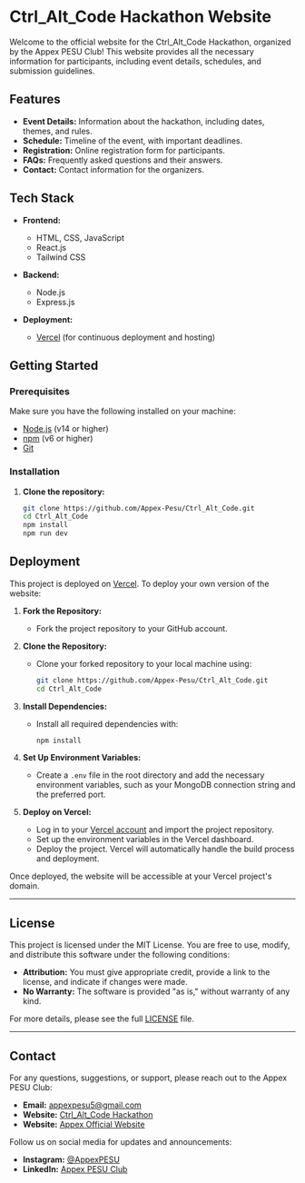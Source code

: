 # Ctrl_Alt_Code Hackathon Website

Welcome to the official website for the Ctrl_Alt_Code Hackathon, organized by the Appex PESU Club! This website provides all the necessary information for participants, including event details, schedules, and submission guidelines.

## Features

- **Event Details:** Information about the hackathon, including dates, themes, and rules.
- **Schedule:** Timeline of the event, with important deadlines.
- **Registration:** Online registration form for participants.
- **FAQs:** Frequently asked questions and their answers.
- **Contact:** Contact information for the organizers.

## Tech Stack

- **Frontend:** 
  - HTML, CSS, JavaScript
  - React.js
  - Tailwind CSS
- **Backend:**
  - Node.js
  - Express.js

- **Deployment:** 
  - [Vercel](https://ctrlaltcode.vercel.app/) (for continuous deployment and hosting)
  
## Getting Started

### Prerequisites

Make sure you have the following installed on your machine:

- [Node.js](https://nodejs.org/) (v14 or higher)
- [npm](https://www.npmjs.com/) (v6 or higher)
- [Git](https://git-scm.com/)

### Installation

1. **Clone the repository:**

   ```bash
   git clone https://github.com/Appex-Pesu/Ctrl_Alt_Code.git
   cd Ctrl_Alt_Code
   npm install
   npm run dev

## Deployment

This project is deployed on [Vercel](https://ctrlaltcode.vercel.app/). To deploy your own version of the website:

1. **Fork the Repository:**
   - Fork the project repository to your GitHub account.

2. **Clone the Repository:**
   - Clone your forked repository to your local machine using:
     ```bash
     git clone https://github.com/Appex-Pesu/Ctrl_Alt_Code.git
     cd Ctrl_Alt_Code
     ```

3. **Install Dependencies:**
   - Install all required dependencies with:
     ```bash
     npm install
     ```

4. **Set Up Environment Variables:**
   - Create a `.env` file in the root directory and add the necessary environment variables, such as your MongoDB connection string and the preferred port.

5. **Deploy on Vercel:**
   - Log in to your [Vercel account](https://vercel.com/) and import the project repository.
   - Set up the environment variables in the Vercel dashboard.
   - Deploy the project. Vercel will automatically handle the build process and deployment.

Once deployed, the website will be accessible at your Vercel project's domain.

---

## License

This project is licensed under the MIT License. You are free to use, modify, and distribute this software under the following conditions:

- **Attribution:** You must give appropriate credit, provide a link to the license, and indicate if changes were made.
- **No Warranty:** The software is provided "as is," without warranty of any kind.

For more details, please see the full [LICENSE](LICENSE) file.

---

## Contact

For any questions, suggestions, or support, please reach out to the Appex PESU Club:

- **Email:** [appexpesu5@gmail.com](mailto:appex.pesu@college.edu)
- **Website:** [Ctrl_Alt_Code Hackathon](https://ctrlaltcode.vercel.app/)
-  **Website:** [Appex Official Website](https://appex-pesu.vercel.app/)

Follow us on social media for updates and announcements:

- **Instagram:** [@AppexPESU](https://www.instagram.com/appex.pesu/)
- **LinkedIn:** [Appex PESU Club](https://www.linkedin.com/company/appex-pesu/about/)

